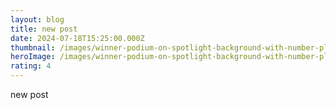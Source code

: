 ```yaml
---
layout: blog
title: new post
date: 2024-07-18T15:25:00.000Z
thumbnail: /images/winner-podium-on-spotlight-background-with-number-place-abstract-minimal-concept-studio-platform-exhibition-and-presentation-stage-3d-illustration-cartoon-graphic-free-vector.jpg
heroImage: /images/winner-podium-on-spotlight-background-with-number-place-abstract-minimal-concept-studio-platform-exhibition-and-presentation-stage-3d-illustration-cartoon-graphic-free-vector.jpg
rating: 4
---
```

new post
